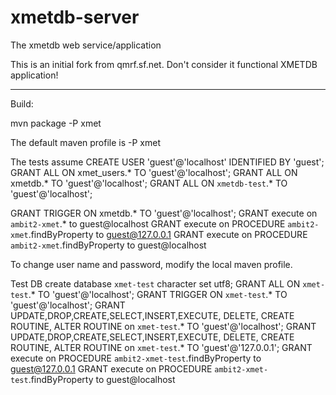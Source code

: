 xmetdb-server
=============

The xmetdb web service/application

This is an initial fork from qmrf.sf.net.  Don't consider it functional XMETDB application!

--------
Build: 

mvn package -P xmet

The default maven profile is -P xmet

The tests assume 
CREATE USER 'guest'@'localhost' IDENTIFIED BY 'guest';
GRANT ALL ON xmet_users.* TO 'guest'@'localhost';
GRANT ALL ON xmetdb.* TO 'guest'@'localhost';
GRANT ALL ON `xmetdb-test`.* TO 'guest'@'localhost';

GRANT TRIGGER ON xmetdb.* TO 'guest'@'localhost';
GRANT execute on `ambit2-xmet`.* to guest@localhost
GRANT execute on PROCEDURE `ambit2-xmet`.findByProperty to guest@127.0.0.1
GRANT execute on PROCEDURE `ambit2-xmet`.findByProperty to guest@localhost

To change user name and password, modify the local maven profile.

Test DB
create database `xmet-test` character set utf8;
GRANT ALL ON `xmet-test`.* TO 'guest'@'localhost';
GRANT TRIGGER ON `xmet-test`.* TO 'guest'@'localhost';
GRANT UPDATE,DROP,CREATE,SELECT,INSERT,EXECUTE, DELETE, CREATE ROUTINE, ALTER ROUTINE on `xmet-test`.* TO 'guest'@'localhost';
GRANT UPDATE,DROP,CREATE,SELECT,INSERT,EXECUTE, DELETE, CREATE ROUTINE, ALTER ROUTINE on `xmet-test`.* TO 'guest'@'127.0.0.1';
GRANT execute on PROCEDURE `ambit2-xmet-test`.findByProperty to guest@127.0.0.1
GRANT execute on PROCEDURE `ambit2-xmet-test`.findByProperty to guest@localhost